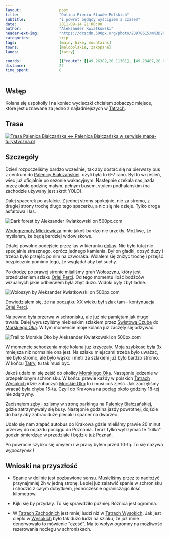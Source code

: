 ```yaml
---
layout:                 post
title:                  "Dolina Pięciu Stawów Polskich"
subtitle:               "i powrót będący wyścigiem z czasem"
date:                   2011-09-14 21:00:00
author:                 "Aleksander Kwiatkowski"
header-ext-img:         "https://drscdn.500px.org/photo/28978615/m%3D2048/d21c602a585eb8e4a4a9e097969bb522"
categories:             trip
tags:                   [main, hike, mountains]
towns:                  [malopolskie, zakopane]
lands:                  [tatry]

coords:                 [{"route": [[49.26382,20.11301], [49.23407,20.08794], [49.21221,20.04262], [49.21608,20.06674], [49.20116,20.07052], [49.22174,20.09550], [49.23446,20.08726]], "type": "hike"}, {"route": [[49.28462,19.97395], [49.28311,20.01095], [49.28938,20.01807], [49.28647,20.02734], [49.29196,20.07112], [49.28238,20.08802], [49.29526,20.09798], [49.28720,20.11240], [49.27174,20.12055], [49.26351,20.11412]], "type": "bus"}]
distance:               22
time_spent:             8
---
```


[wiki-tatry]:                   https://pl.wikipedia.org/wiki/Tatry
[wiki-palenica-b]:              https://pl.wikipedia.org/wiki/Palenica_Bia%C5%82cza%C5%84ska
[wiki-wodogrzmoty]:             https://pl.wikipedia.org/wiki/Wodogrzmoty_Mickiewicza
[wiki-dolina]:                  https://pl.wikipedia.org/wiki/Dolina_Pi%C4%99ciu_Staw%C3%B3w_Polskich
[wiki-schron-5stawow]:          https://pl.wikipedia.org/wiki/Schronisko_PTTK_w_Dolinie_Pi%C4%99ciu_Staw%C3%B3w_Polskich
[wiki-swistowa]:                https://pl.wikipedia.org/wiki/%C5%9Awistowa_Czuba
[wiki-krzyzne]:                 https://pl.wikipedia.org/wiki/Krzy%C5%BCne
[wiki-woloszyn]:                https://pl.wikipedia.org/wiki/Wo%C5%82oszyn
[wiki-orla-perc]:               https://pl.wikipedia.org/wiki/Orla_Per%C4%87
[wiki-moko]:                    https://pl.wikipedia.org/wiki/Morskie_Oko
[wiki-tatry-wysokie]:           https://pl.wikipedia.org/wiki/Tatry_Wysokie
[wiki-tatry-zachodnie]:         https://pl.wikipedia.org/wiki/Tatry_Zachodnie

Wstęp
-----

Kolana się uspokoiły i na koniec wycieczki chciałem zobaczyć miejsce, które jest uznawane za jedno z najładniejszych w [Tatrach][wiki-tatry].

Trasa
-----

<a href="http://mapa-turystyczna.pl/route/sjf" title="Trasa Palenica Białczańska ↔ Palenica Białczańska w serwisie mapa-turystyczna.pl"><img alt="Trasa Palenica Białczańska ↔ Palenica Białczańska w serwisie mapa-turystyczna.pl" src="http://mapa-turystyczna.pl/images/icon-s.png" /></a>

Szczegóły
---------

Dzień rozpoczeliśmy bardzo wcześnie, tak aby dostać się na pierwszy bus z centrum do [Palenicy Białczańskiej][wiki-palenica-b],
czyli była to 6-7 rano. Był to wrzesień, wiec już oficjalnie po sezonie wakacyjnym.
Następnie czekała nas jazda przez około godzinę małym, pełnym busem, stylem
podhalańskim (na zachodzie używany jest skrót YOLO).

Dalej spacerek po asfalcie. Z jednej strony spokojnie, nie za stromo, z drugiej strony trochę długo
tego spacerku, a nic się nie dzieje. Tylko droga asfaltowa i las.

<div class='pixels-photo'>
  <p>
    <img src='https://drscdn.500px.org/photo/24011973/m%3D900/ea37431470637ec1c866aa6a35ad5a8e' alt='Dark forest by Aleksander Kwiatkowski on 500px.com'>
  </p>
  <a href='https://500px.com/photo/24011973/dark-forest-by-aleksander-kwiatkowski' alt='Dark forest by Aleksander Kwiatkowski on 500px.com'></a>
</div>
<script type='text/javascript' src='https://500px.com/embed.js'></script>

[Wodogrzmoty Mickiewicza][wiki-wodogrzmoty] mnie jakoś bardzo nie urzekły. Możliwe, że myślałem, że będą
bardziej widowiskowe.

Ddalej
powolne podejście przez las w kierunku [doliny][wiki-dolina]. Nie było tutaj nic specjalnie strasznego, oprócz jednego
kamienia. Był on gładki, dosyć duży i trzeba było przejść po nim na czworaka.
Wolałem się zniżyć trochę i przejść bezpiecznie pomimo tego, że
wyglądał aby był suchy.

Po drodzę po prawej stronie mijaliśmy grań [Wołoszynu][wiki-woloszyn], który jest przedłużeniem szlaku [Orlej Perci][wiki-orla-perc].
Od tego momentu ilość bodźców wizualnych jakie odbierałem była zbyt dużo. Widoki były zbyt ładne.

<div class='pixels-photo'>
  <p>
    <img src='https://drscdn.500px.org/photo/24298391/m%3D900/89b7b115d395187cea6d558c8ce79006' alt='Wołoszyn by Aleksander Kwiatkowski on 500px.com'>
  </p>
  <a href='https://500px.com/photo/24298391/wo%C5%82oszyn-by-aleksander-kwiatkowski' alt='Wołoszyn by Aleksander Kwiatkowski on 500px.com'></a>
</div>
<script type='text/javascript' src='https://500px.com/embed.js'></script>

Dowiedziałem się, że na początku XX wieku był szlak tam - kontynuacja [Orlej Perci][wiki-orla-perc].

Na pewno była przerwa w [schronisku][wiki-schron-5stawow], ale już nie pamiętam jak
długo trwała. Dalej wyruszyliśmy niebieskim szlakiem przez
[Świstową Czubę][wiki-swistowa] do [Morskiego Oka][wiki-moko]. W tym momencie moje kolana już zaczęły się odzywać.

<div class='pixels-photo'>
  <p>
    <img src='https://drscdn.500px.org/photo/30289855/m%3D900/add39e585f56cb878dc779e8ed39eb1d' alt='Trail to Morskie Oko by Aleksander Kwiatkowski on 500px.com'>
  </p>
  <a href='https://500px.com/photo/30289855/trail-to-morskie-oko-by-aleksander-kwiatkowski' alt='Trail to Morskie Oko by Aleksander Kwiatkowski on 500px.com'></a>
</div>
<script type='text/javascript' src='https://500px.com/embed.js'></script>

W momencie schodzenia moje kolana już krzyczały. Moja szybkośc była 3x mniejsza niż normalnie ona jest.
Na szlaku miejscami trzeba
było uważać, nie było stromo, ale było wąsko i metr za szlakiem już było bardzo stromo.
W końcu [Tatry][wiki-tatry], tu tak musi być.

Jakoś udało mi się zejść do okolicy [Morskiego Oka][wiki-moko]. Następnie jedzenie w przepełnionym schronisku.
W końcu prawie każdy w polskich [Tatrach Wysokich][wiki-tatry-wysokie] idzie zobaczyć [Morskie Oko][wiki-moko] to i
musi coś zjeść. Jak zaczęliśmy wracać była chyba 15-ta. Czyli do Krakowa na pociąg około
godziny 18-tej nie zdąrzymy.

Zacisnąłem zęby
i szliśmy w stronę parkingu na [Palenicy Białczańskiej][wiki-palenica-b], gdzie zatrzymywały się busy.
Następnie godzina jazdy powrotnej, dojście do bazy aby zabrać duże plecaki i spacer
na dworzec.

Udało się nam złapać autobus do Krakowa gdzie mieliśmy prawie 20 minut przerwy do odjazdu pociągu
do Poznania. Teraz tylko wytrzymać te "kilka" godzin
śmierdząc w przedziale i będzie już Poznań.

Po powrocie szybko się umyłem i w pracy byłem przed 10-tą. To się nazywa *wypoczynek* !



Wnioski na przyszłość
---------------------

* Spanie w dolinie jest pozbawione sensu. Musieliśmy przez to nadłożyć przynajmniej 2h w jedną stronę. Lepiej już załatwić
  spanie w schronisku i chodzić z całym dobytkiem, jednocześnie ograniczając ilość kilometrów.

* Kijki się by przydały. To się sprawdziło później. Różnica jest ogromna.

* W [Tatrach Zachodnich][wiki-tatry-zachodnie] jest mniej ludzi niż w [Tatrach Wysokich][wiki-tatry-wysokie]. Jak jest ciepło
  w [Wysokich][wiki-tatry-wysokie] było tak dużo ludzi na szlaku,
  że już mnie denerwowało to mówienie "cześć". Ma to wpływ ogromny na możliwość
  rezerowania noclegu w schroniskach.
